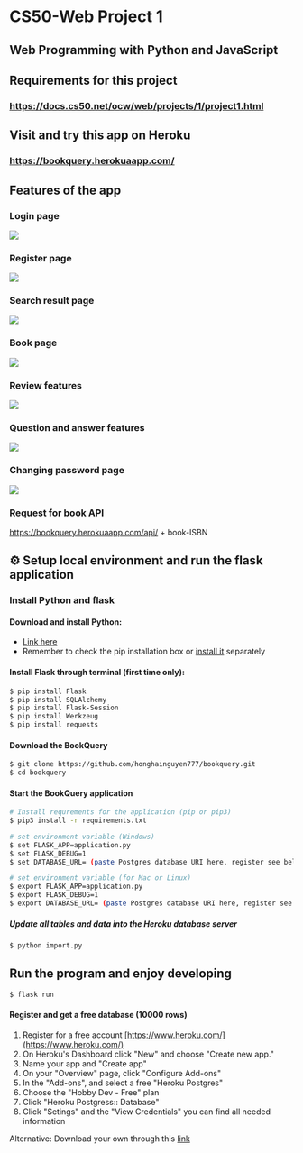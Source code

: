 # CS50-Web Project 1

## Web Programming with Python and JavaScript

## Requirements for this project

### https://docs.cs50.net/ocw/web/projects/1/project1.html

## Visit and try this app on Heroku

### https://bookquery.herokuaapp.com/

## Features of the app

### Login page
![](https://i.imgur.com/XbAHZY1.jpg)

### Register page
![](https://i.imgur.com/f56rn3X.jpg)

### Search result page
![](https://i.imgur.com/8fdo2nl.jpg)

### Book page
![](https://i.imgur.com/HTTXT7s.jpg)

### Review features
![](https://i.imgur.com/Jpkl8X7.jpg)

### Question and answer features
![](https://i.imgur.com/jlOXMm3.jpg)

### Changing password page
![](https://i.imgur.com/jjs9K9i.jpg)

### Request for book API
https://bookquery.herokuaapp.com/api/ + book-ISBN

## :gear: Setup local environment and run the flask application

### Install Python and flask

#### Download and install Python:

- [Link here](https://www.python.org/downloads/)
- Remember to check the pip installation box or [install it](https://pip.pypa.io/en/stable/installing/) separately

#### Install Flask through terminal (first time only):
```bash
$ pip install Flask
$ pip install SQLAlchemy
$ pip install Flask-Session
$ pip install Werkzeug
$ pip install requests
```

#### Download the BookQuery
```bash
$ git clone https://github.com/honghainguyen777/bookquery.git
$ cd bookquery
```

#### Start the BookQuery application
```bash
# Install requrements for the application (pip or pip3)
$ pip3 install -r requirements.txt

# set environment variable (Windows)
$ set FLASK_APP=application.py
$ set FLASK_DEBUG=1
$ set DATABASE_URL= (paste Postgres database URI here, register see below)

# set environment variable (for Mac or Linux)
$ export FLASK_APP=application.py
$ export FLASK_DEBUG=1
$ export DATABASE_URL= (paste Postgres database URI here, register see below)
```

##### Update all tables and data into the Heroku database server
```bash
$ python import.py
```

## Run the program and enjoy developing
```bash
$ flask run
```

#### Register and get a free database (10000 rows)
1. Register for a free account [https://www.heroku.com/](https://www.heroku.com/)
2. On Heroku's Dashboard click "New" and choose "Create new app."
3. Name your app and "Create app"
4. On your "Overview" page, click "Configure Add-ons"
5. In the "Add-ons", and select a free "Heroku Postgres"
6. Choose the "Hobby Dev - Free" plan
7. Click "Heroku Postgress:: Database"
8. Click "Setings" and the "View Credentials" you can find all needed information

Alternative: Download your own through this [link](https://www.postgresql.org/download/)
